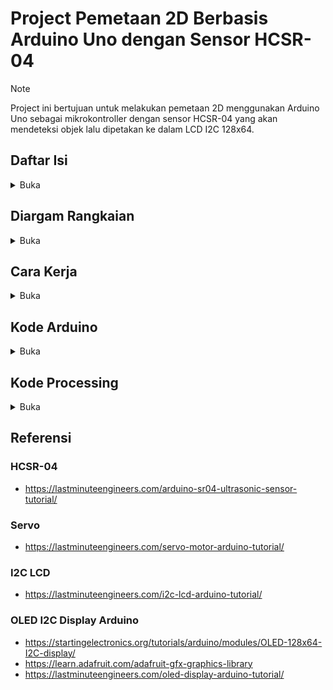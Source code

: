# Project Pemetaan 2D Berbasis Arduino Uno dengan Sensor HCSR-04

> [!NOTE]  
>  Project ini bertujuan untuk melakukan pemetaan 2D menggunakan Arduino Uno sebagai mikrokontroller dengan sensor HCSR-04 yang akan mendeteksi objek lalu dipetakan ke dalam LCD I2C 128x64.

## Daftar Isi
<details>
<summary> Buka </summary>
    
- [Diargam Rangkaian](https://github.com/FillahAlamsyah/Project-Radar/blob/main/README.md#cDiargam-Rangkaian)
- [Cara Kerja](https://github.com/FillahAlamsyah/Project-Radar/blob/main/README.md#cara-kerja)
- [Kode Arduino](https://github.com/FillahAlamsyah/Project-Radar/blob/main/README.md#kode-arduino)
- [Kode Processing](https://github.com/FillahAlamsyah/Project-Radar/blob/main/README.md#kode-processing)
- [Referensi](https://github.com/FillahAlamsyah/Project-Radar/blob/main/README.md#Referensi)

</details>

## Diargam Rangkaian
<details>
<summary> Buka </summary>

![Circuit-Diagram.png](https://github.com/FillahAlamsyah/Project-Radar/blob/main/Circuit-Diagram.png)
[Simulasi Rangkaian di wokwi.com](https://wokwi.com/projects/376864616405893121)

</details>

## Cara Kerja

<details>
<summary> Buka </summary>
    
```mermaid
flowchart TD
    A[Sensor HCSR] -->|Jarak| C(Arduino)
    B[Servo] -->|Sudut| C(Arduino)
    C -->|Print Serial| D(Processing)
    D(Processing) -->|Plot Radar| E(Canvas Window)
    
```


![image](https://github.com/FillahAlamsyah/Project-Radar/assets/87614211/0623da71-5fb9-424f-a885-b06d3a46b89f)
* Output 

Test di P5JS Web Live Editor https://editor.p5js.org/fillahall/sketches/RXj1kirjl

</details>

## Kode Arduino

<details>
<summary> Buka </summary>
    
```c++
#include <Servo.h> 

// Defines Trig and Echo pins of the Ultrasonic Sensor
const int trigPin = 10;
const int echoPin = 11;
const int servoPin = 12;
// Variables for the duration and the distance
long duration;
int distance;

Servo myServo; // Creates a servo object for controlling the servo motor

void setup() {
  Serial.begin(9600);
  pinMode(trigPin, OUTPUT); // Sets the trigPin as an Output
  pinMode(echoPin, INPUT); // Sets the echoPin as an Input
  myServo.attach(servoPin); // Defines on which pin is the servo motor attached
}
void loop() {
  for(int i=15;i<=165;i++){ // rotates the servo motor from 15 to 165 degrees
    myServo.write(i);
    delay(30);
    distance = calculateDistance(); // Calls a function for calculating the distance measured by the Ultrasonic sensor for each degree
    Serial.print(i);Serial.print(",");Serial.println(distance);
  }
  for(int i=165;i>15;i--){  // Repeats the previous lines from 165 to 15 degrees
    myServo.write(i);
    delay(30);
    distance = calculateDistance();
    Serial.print(i);Serial.print(",");Serial.println(distance);
  }
}
// Function for calculating the distance measured by the Ultrasonic sensor
int calculateDistance(){ 
  digitalWrite(trigPin, LOW); 
  delayMicroseconds(2);
  digitalWrite(trigPin, HIGH);  // Sets the trigPin on HIGH state for 10 micro seconds
  delayMicroseconds(10);
  digitalWrite(trigPin, LOW);
  duration = pulseIn(echoPin, HIGH); // Reads the echoPin, returns the sound wave travel time in microseconds
  distance = duration*0.034/2;
  return distance;
}
```
</details>

## Kode Processing
<details>
<summary> Buka </summary>
    
### Header
```java
import processing.serial.*; // imports library for serial communication
import java.awt.event.KeyEvent; // imports library for reading the data from the serial port
import java.io.IOException;
```

### Variabel
```java
Serial myPort; // defines Object Serial

// defines variables
String angle="";
String distance="";
String data="";
String noObject;
float pixsDistance;
int iAngle, iDistance;
int index1=0;
int index2=0;

String[] parts;
PFont orcFont;
```
### Fungsi ```setup()```
```java
void setup() {
 size (1200, 700); // ***CHANGE THIS TO YOUR SCREEN RESOLUTION***
 smooth();
 String portName = Serial.list()[0]; //change the 0 to a 1 or 2 etc. to match your port
 myPort = new Serial(this,portName, 9600); // ****CHANGE THE COM3 To the PORT YOUR ARDUINO IS ON!!!!****
 println(myPort);
 myPort.bufferUntil('\n'); // reads the data from the serial port up to the character '.'. So actually it reads this: angle,distance.
}
```
### Fungsi ```draw()```
```java
void draw() {
  fill(98,245,31);// simulating motion blur and slow fade of the moving line
  noStroke();
  fill(0,4); 
  rect(0, 0, width, height-height*0.065); 
  
  fill(98,245,31); // green color
  // calls the functions for drawing the radar
  drawRadar(); 
  drawLine();
  drawObject();
  drawText();
}
```

### Fungsi ```serialEvent()```
```java
void serialEvent (Serial myPort) { // starts reading data from the Serial Port
  // reads the data from the Serial Port up to the character '.' and puts it into the String variable "data".
  try{
  data = myPort.readStringUntil('\n');
  println(data);
  parts = data.split(",");
  angle = parts[0].trim();
  distance = parts[1].trim();
  println("angle : ", angle,"\t distance : ",distance);
  // converts the String variables into Integer
  iAngle = int(angle);
  iDistance = int(distance);
  }
  catch(Exception e){
    e.printStackTrace();
  }
}
```

### Fungsi ```drawRadar()```
```java
void drawRadar() {
  pushMatrix();
  translate(width/2,height-height*0.074); // moves the starting coordinats to new location
  noFill();
  strokeWeight(2);
  stroke(98,245,31);
  // draws the arc lines
  arc(0,0,(width-width*0.0625),(width-width*0.0625),PI,TWO_PI);
  arc(0,0,(width-width*0.27),(width-width*0.27),PI,TWO_PI);
  arc(0,0,(width-width*0.479),(width-width*0.479),PI,TWO_PI);
  arc(0,0,(width-width*0.687),(width-width*0.687),PI,TWO_PI);
  // draws the angle lines
  line(-width/2,0,width/2,0);
  line(0,0,(-width/2)*cos(radians(30)),(-width/2)*sin(radians(30)));
  line(0,0,(-width/2)*cos(radians(60)),(-width/2)*sin(radians(60)));
  line(0,0,(-width/2)*cos(radians(90)),(-width/2)*sin(radians(90)));
  line(0,0,(-width/2)*cos(radians(120)),(-width/2)*sin(radians(120)));
  line(0,0,(-width/2)*cos(radians(150)),(-width/2)*sin(radians(150)));
  line((-width/2)*cos(radians(30)),0,width/2,0);
  popMatrix();
}
```
Output

![image](https://github.com/FillahAlamsyah/Project-Radar/assets/87614211/95d6fcee-c5ec-46c5-a369-b70bbfaa5b78)

### Fungsi ```drawObject()```
```java
void drawObject() {
  pushMatrix();
  translate(width/2,height-height*0.074); // moves the starting coordinats to new location
  strokeWeight(9);
  stroke(255,10,10); // red color
  pixsDistance = iDistance*((height-height*0.1666)*0.025); // covers the distance from the sensor from cm to pixels
  // limiting the range to 40 cms
  if(iDistance<40){
    // draws the object according to the angle and the distance
  line(pixsDistance*cos(radians(iAngle)),-pixsDistance*sin(radians(iAngle)),(width-width*0.505)*cos(radians(iAngle)),-(width-width*0.505)*sin(radians(iAngle)));
  }
  popMatrix();
}
```

![image](https://github.com/FillahAlamsyah/Project-Radar/assets/87614211/099826f9-04a3-48f6-98c0-9c20cb591c6c)


### Fungsi ```drawLine()```
```java
void drawLine() {
  pushMatrix();
  strokeWeight(9);
  stroke(30,250,60);
  translate(width/2,height-height*0.074); // moves the starting coordinats to new location
  line(0,0,(height-height*0.12)*cos(radians(iAngle)),-(height-height*0.12)*sin(radians(iAngle))); // draws the line according to the angle
  popMatrix();
}
```
![image](https://github.com/FillahAlamsyah/Project-Radar/assets/87614211/9e619aa2-e43c-4c47-bb95-9da33cd7116b)


### Fungsi ```drawText()```
```java
void drawText() { // draws the texts on the screen
  
  pushMatrix();
  if(iDistance>40) {
  noObject = "Out of Range";
  }
  else {
  noObject = "In Range";
  }
  fill(0,0,0);
  noStroke();
  rect(0, height-height*0.0648, width, height);
  fill(98,245,31);
  textSize(25);
  
  text("10cm",width-width*0.3854,height-height*0.0833);
  text("20cm",width-width*0.281,height-height*0.0833);
  text("30cm",width-width*0.177,height-height*0.0833);
  text("40cm",width-width*0.0729,height-height*0.0833);
  textSize(40);
  text("Arduino Radar", width-width*0.975, height-height*0.0277);
  text("Angle: " + iAngle +" °", width-width*0.68, height-height*0.0277);
  text("Distance: ", width-width*0.36, height-height*0.0277);
  if(iDistance<40) {
  text("        " + iDistance +" cm", width-width*0.26, height-height*0.0277);
  }
  textSize(25);
  fill(98,245,60);
  translate((width-width*0.4994)+width/2*cos(radians(30)),(height-height*0.0907)-width/2*sin(radians(30)));
  rotate(-radians(-60));
  text("30°",0,0);
  resetMatrix();
  translate((width-width*0.503)+width/2*cos(radians(60)),(height-height*0.0888)-width/2*sin(radians(60)));
  rotate(-radians(-30));
  text("60°",0,0);
  resetMatrix();
  translate((width-width*0.507)+width/2*cos(radians(90)),(height-height*0.0833)-width/2*sin(radians(90)));
  rotate(radians(0));
  text("90°",0,0);
  resetMatrix();
  translate(width-width*0.513+width/2*cos(radians(120)),(height-height*0.07129)-width/2*sin(radians(120)));
  rotate(radians(-30));
  text("120°",0,0);
  resetMatrix();
  translate((width-width*0.5104)+width/2*cos(radians(150)),(height-height*0.0574)-width/2*sin(radians(150)));
  rotate(radians(-60));
  text("150°",0,0);
  popMatrix(); 
}
```

![image](https://github.com/FillahAlamsyah/Project-Radar/assets/87614211/9815bdbf-979a-4003-ba10-8f3544136ec4)

</details>

## Referensi
### HCSR-04
- https://lastminuteengineers.com/arduino-sr04-ultrasonic-sensor-tutorial/

### Servo
- https://lastminuteengineers.com/servo-motor-arduino-tutorial/

### I2C LCD
- https://lastminuteengineers.com/i2c-lcd-arduino-tutorial/

### OLED I2C Display Arduino
- https://startingelectronics.org/tutorials/arduino/modules/OLED-128x64-I2C-display/
- https://learn.adafruit.com/adafruit-gfx-graphics-library
- https://lastminuteengineers.com/oled-display-arduino-tutorial/

